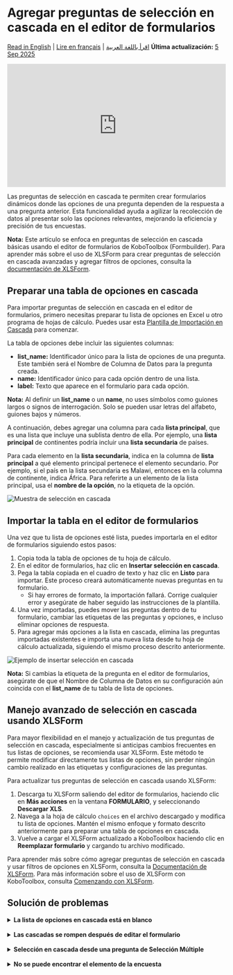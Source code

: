 # Agregar preguntas de selección en cascada en el editor de formularios
<a href="../cascading_select.html">Read in English</a> | <a href="../fr/cascading_select.html">Lire en français</a> | <a href="../ar/cascading_select.html">اقرأ باللغة العربية</a>
**Última actualización:** <a href="https://github.com/kobotoolbox/docs/blob/d3acfe1ff9024088d8786974939afa969289bf79/source/cascading_select.md" class="reference">5 Sep 2025</a>

<iframe src="https://www.youtube.com/embed/JDDNmErhV7o?si=S2k3G0sadiFJursu" style="width: 100%; aspect-ratio: 16 / 9; height: auto; border: 0;" title="YouTube video player" frameborder="0" allow="accelerometer; autoplay; clipboard-write; encrypted-media; gyroscope; picture-in-picture; web-share" allowfullscreen></iframe>

Las preguntas de selección en cascada te permiten crear formularios dinámicos donde las opciones de una pregunta dependen de la respuesta a una pregunta anterior. Esta funcionalidad ayuda a agilizar la recolección de datos al presentar solo las opciones relevantes, mejorando la eficiencia y precisión de tus encuestas.

<p class="note">
  <strong>Nota:</strong> Este artículo se enfoca en preguntas de selección en cascada básicas usando el editor de formularios de KoboToolbox (Formbuilder). Para aprender más sobre el uso de XLSForm para crear preguntas de selección en cascada avanzadas y agregar filtros de opciones, consulta la <a href="https://xlsform.org/en/#cascading-selects">documentación de XLSForm</a>.
</p>

## Preparar una tabla de opciones en cascada

Para importar preguntas de selección en cascada en el editor de formularios, primero necesitas preparar tu lista de opciones en Excel u otro programa de hojas de cálculo. Puedes usar esta <a href="https://docs.google.com/spreadsheets/d/1C_uDOkjjbv5Kx3lyOY7ORwM-muW6BKVzdaPMB1X8-2A/edit?gid=0#gid=0">Plantilla de Importación en Cascada</a> para comenzar.

La tabla de opciones debe incluir las siguientes columnas:
- **list_name:** Identificador único para la lista de opciones de una pregunta. Este también será el Nombre de Columna de Datos para la pregunta creada.
- **name:** Identificador único para cada opción dentro de una lista.
- **label:** Texto que aparece en el formulario para cada opción.

<p class="note">
  <strong>Nota:</strong> Al definir un <strong>list_name</strong> o un <strong>name</strong>, no uses símbolos como guiones largos o signos de interrogación. Solo se pueden usar letras del alfabeto, guiones bajos y números.
</p>

A continuación, debes agregar una columna para cada **lista principal**, que es una lista que incluye una sublista dentro de ella. Por ejemplo, una **lista principal** de continentes podría incluir una **lista secundaria** de países.

Para cada elemento en la **lista secundaria**, indica en la columna de **lista principal** a qué elemento principal pertenece el elemento secundario. Por ejemplo, si el país en la lista secundaria es Malawi, entonces en la columna de continente, indica África. Para referirte a un elemento de la lista principal, usa el **nombre de la opción**, no la etiqueta de la opción.

![Muestra de selección en cascada](images/cascading_select/sample.png)

## Importar la tabla en el editor de formularios

Una vez que tu lista de opciones esté lista, puedes importarla en el editor de formularios siguiendo estos pasos:
1. Copia toda la tabla de opciones de tu hoja de cálculo.
2. En el editor de formularios, haz clic en <i class="k-icon-cascading"></i> **Insertar selección en cascada**.
3. Pega la tabla copiada en el cuadro de texto y haz clic en **Listo** para importar. Este proceso creará automáticamente nuevas preguntas en tu formulario.
    - Si hay errores de formato, la importación fallará. Corrige cualquier error y asegúrate de haber seguido las instrucciones de la plantilla.
4. Una vez importadas, puedes mover las preguntas dentro de tu formulario, cambiar las etiquetas de las preguntas y opciones, e incluso eliminar opciones de respuesta.
5. Para agregar más opciones a la lista en cascada, elimina las preguntas importadas existentes e importa una nueva lista desde tu hoja de cálculo actualizada, siguiendo el mismo proceso descrito anteriormente.

![Ejemplo de insertar selección en cascada](images/cascading_select/insert_cascading_select.png)

<p class="note">
  <strong>Nota:</strong> Si cambias la etiqueta de la pregunta en el editor de formularios, asegúrate de que el Nombre de Columna de Datos en su configuración aún coincida con el <strong>list_name</strong> de tu tabla de lista de opciones.
</p>

## Manejo avanzado de selección en cascada usando XLSForm

Para mayor flexibilidad en el manejo y actualización de tus preguntas de selección en cascada, especialmente si anticipas cambios frecuentes en tus listas de opciones, se recomienda usar XLSForm. Este método te permite modificar directamente tus listas de opciones, sin perder ningún cambio realizado en las etiquetas y configuraciones de las preguntas.

Para actualizar tus preguntas de selección en cascada usando XLSForm:
1. Descarga tu XLSForm saliendo del editor de formularios, haciendo clic en <i class="k-icon-more"></i><strong>Más acciones</strong> en la ventana <strong>FORMULARIO</strong>, y seleccionando <strong>Descargar XLS</strong>.
2. Navega a la hoja de cálculo `choices` en el archivo descargado y modifica tu lista de opciones. Mantén el mismo enfoque y formato descrito anteriormente para preparar una tabla de opciones en cascada.
3. Vuelve a cargar el XLSForm actualizado a KoboToolbox haciendo clic en <strong>Reemplazar formulario</strong> y cargando tu archivo modificado.

<p class="note">
    Para aprender más sobre cómo agregar preguntas de selección en cascada y usar filtros de opciones en XLSForm, consulta la <a href="https://xlsform.org/en/#cascading-selects">Documentación de XLSForm</a>. Para más información sobre el uso de XLSForm con KoboToolbox, consulta <a href="getting_started_xlsform.html">Comenzando con XLSForm</a>. 
</p>

## Solución de problemas
<details>
<summary><strong>La lista de opciones en cascada está en blanco</strong></summary>
Si la lista de opciones para la pregunta secundaria está vacía, la lista secundaria no está encontrando una coincidencia en la lista principal. Verifica que los nombres de las opciones no contengan símbolos (solo letras, números o guiones bajos) y que cada opción principal tenga al menos una opción secundaria vinculada a ella.
</details>
<br>
<details>
<summary><strong>Las cascadas se rompen después de editar el formulario</strong></summary>
Renombrar una pregunta o editar listas de opciones puede cambiar el código backend del cual depende la cascada. Al renombrar una pregunta, asegúrate de que el <strong>Nombre de Columna de Datos</strong> permanezca igual que el <strong>list_name</strong> correspondiente. Para ediciones grandes de listas de opciones, reconstruye la cascada desde cero o descarga el XLSForm, realiza tus cambios allí y vuelve a cargarlo.
</details>
<br>
<details>
<summary><strong>Selección en cascada desde una pregunta de Selección Múltiple</strong></summary>
La funcionalidad de selección en cascada en el editor de formularios está diseñada solo para preguntas de <strong>Selección Única</strong>. Construir una cascada que comience desde una pregunta de <strong>Selección Múltiple</strong> requiere usar XLSForm. 
Para aprender más sobre selección en cascada avanzada usando XLSForm, consulta la <a href="https://xlsform.org/en/#cascading-selects">documentación de XLSForm</a>.
</details>
<br>
<details>
<summary><strong>No se puede encontrar el elemento de la encuesta</strong></summary>
Un error que indica que no se puede encontrar un elemento de la encuesta generalmente significa que el código interno no coincide con las expectativas de la cascada. Para solucionar esto, abre la configuración de la pregunta, localiza el <strong>Nombre de Columna de Datos</strong> y reviértelo al valor original (que debe coincidir con el <strong>list_name</strong> correspondiente) antes de volver a desplegar tu formulario.
</details>